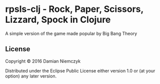 # rpsls-clj - Rock, Paper, Scissors, Lizzard, Spock in Clojure

A simple version of the game made popular by Big Bang Theory

## License

Copyright © 2016 Damian Niemczyk

Distributed under the Eclipse Public License either version 1.0 or (at
your option) any later version.
